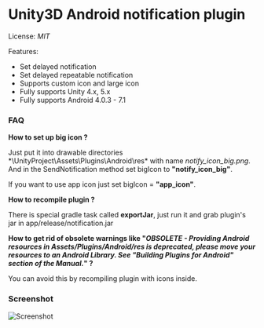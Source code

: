 Unity3D Android notification plugin
=====
License: *MIT*

Features:
* Set delayed notification
* Set delayed repeatable notification
* Supports custom icon and large icon
* Fully supports Unity 4.x, 5.x
* Fully supports Android 4.0.3 - 7.1

### FAQ

**How to set up big icon ?**

Just put it into drawable directories *\UnityProject\Assets\Plugins\Android\res\* with name *notify_icon_big.png*. And in the SendNotification method set bigIcon to **"notify_icon_big"**.

If you want to use app icon just set bigIcon = **"app_icon"**.

**How to recompile plugin ?**

There is special gradle task called **exportJar**, just run it and grab plugin's jar in app/release/notification.jar

**How to get rid of obsolete warnings like "*OBSOLETE - Providing Android resources in Assets/Plugins/Android/res is deprecated, please move your resources to an Android Library. See "Building Plugins for Android" section of the Manual.*" ?**

You can avoid this by recompiling plugin with icons inside.

### Screenshot
![Screenshot](https://github.com/Agasper/unity-android-notifications/blob/master/screenshot.png?raw=true "Screenshot")
